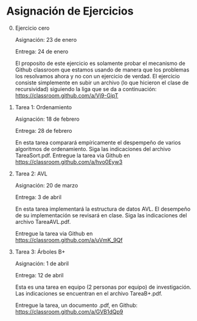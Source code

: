 # Asignación de Ejercicios

0. Ejercicio cero

    Asignación: 23 de enero

    Entrega: 24 de enero

    El proposito de este ejercicio es solamente probar el mecanismo de Github classroom que estamos usando de manera que los problemas los resolvamos ahora y no con un ejercicio de verdad. El ejercicio consiste simplemente en subir un archivo (lo que hicieron el clase de recursividad) siguiendo la liga que se da a continuación: https://classroom.github.com/a/Vj9-GipT

1. Tarea 1: Ordenamiento  

    Asignación: 18 de febrero

    Entrega: 28 de febrero

    En esta tarea comparará empíricamente el despempeño de varios algoritmos de ordenamiento. Siga las indicaciones del archivo TareaSort.pdf.
    Entregue la tarea via Github en https://classroom.github.com/a/hvo0Eyw3

2. Tarea 2:  AVL

    Asignación: 20 de marzo

    Entrega: 3 de abril

    En esta tarea implementará la estructura de datos AVL. El desempeño de su implementación se revisará en clase. Siga las indicaciones del archivo TareaAVL.pdf.

    Entregue la tarea via Github en https://classroom.github.com/a/uVmK_9Qf

3. Tarea 3: Árboles B+

    Asignación: 1 de abril

    Entrega: 12 de abril

    Esta es una tarea en equipo (2 personas por equipo) de investigación. Las indicaciones se encuentran en el archivo TareaB+.pdf.

    Entregue la tarea, un documento .pdf, en Github:
    https://classroom.github.com/a/GVB1dQp9
